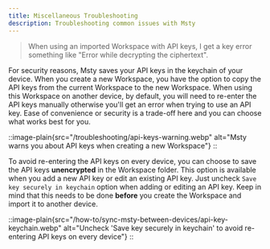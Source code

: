 ```yaml
---
title: Miscellaneous Troubleshooting
description: Troubleshooting common issues with Msty
---
```


> When using an imported Workspace with API keys, I get a key error something like "Error while decrypting the ciphertext".

For security reasons, Msty saves your API keys in the keychain of your device. When you create a new Workspace, you have the option to copy the API keys from the current Workspace to the new Workspace. When using this Workspace on another device, by default, you will need to re-enter the API keys manually otherwise you'll get an error when trying to use an API key. Ease of convenience or security is a trade-off here and you can choose what works best for you.

::image-plain{src="/troubleshooting/api-keys-warning.webp" alt="Msty warns you about API keys when creating a new Workspace"}
::

To avoid re-entering the API keys on every device, you can choose to save the API keys **unencrypted** in the Workspace folder. This option is available when you add a new API key or edit an existing API key. Just uncheck `Save key securely in keychain` option when adding or editing an API key. Keep in mind that this needs to be done **before** you create the Workspace and import it to another device.

::image-plain{src="/how-to/sync-msty-between-devices/api-key-keychain.webp" alt="Uncheck 'Save key securely in keychain' to avoid re-entering API keys on every device"}
::
